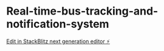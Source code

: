 # Real-time-bus-tracking-and-notification-system

[Edit in StackBlitz next generation editor ⚡️](https://stackblitz.com/~/github.com/RaviChandra4840/Real-time-bus-tracking-and-notification-system)